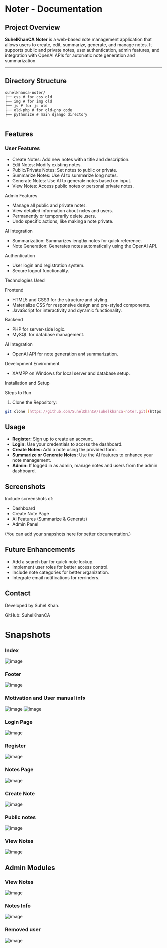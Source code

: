# **Noter - Documentation**

## **Project Overview**
**SuhelKhanCA Noter** is a web-based note management application that allows users to create, edit, summarize, generate, and manage notes. It supports public and private notes, user authentication, admin features, and integration with OpenAI APIs for automatic note generation and summarization.

---

## **Directory Structure**

```plaintext
suhelkhanca-noter/
├── css # for css old
├── img # for img old
├── js # for js old
├── old-php # for old-php code
├── pythonize # main django directory


```

## Features

### User Features

* Create Notes: Add new notes with a title and description.
* Edit Notes: Modify existing notes.
* Public/Private Notes: Set notes to public or private.
* Summarize Notes: Use AI to summarize long notes.
* Generate Notes: Use AI to generate notes based on input.
* View Notes: Access public notes or personal private notes.

Admin Features

* Manage all public and private notes.
* View detailed information about notes and users.
* Permanently or temporarily delete users.
* Undo specific actions, like making a note private.

AI Integration

* Summarization: Summarizes lengthy notes for quick reference.
* Note Generation: Generates notes automatically using the OpenAI API.

Authentication

* User login and registration system.
* Secure logout functionality.

Technologies Used

Frontend

* HTML5 and CSS3 for the structure and styling.
* Materialize CSS for responsive design and pre-styled components.
* JavaScript for interactivity and dynamic functionality.

Backend

* PHP for server-side logic.
* MySQL for database management.

AI Integration

* OpenAI API for note generation and summarization.

Development Environment

* XAMPP on Windows for local server and database setup.

Installation and Setup

Steps to Run

1. Clone the Repository:

```bash
git clone [https://github.com/SuhelKhanCA/suhelkhanca-noter.git](https://github.com/SuhelKhanCA/suhelkhanca-noter.git)
```

## Usage

* **Register:** Sign up to create an account.
* **Login:** Use your credentials to access the dashboard.
* **Create Notes:** Add a note using the provided form.
* **Summarize or Generate Notes:** Use the AI features to enhance your note management.
* **Admin:** If logged in as admin, manage notes and users from the admin dashboard.

## Screenshots

Include screenshots of:

* Dashboard
* Create Note Page
* AI Features (Summarize & Generate)
* Admin Panel

(You can add your snapshots here for better documentation.)

## Future Enhancements

* Add a search bar for quick note lookup.
* Implement user roles for better access control.
* Include note categories for better organization.
* Integrate email notifications for reminders.

## Contact

Developed by Suhel Khan.

GitHub: SuhelKhanCA


# Snapshots

### Index
![image](https://github.com/user-attachments/assets/fc927f49-3c3d-41b4-9137-da79646137e3)

### Footer
![image](https://github.com/user-attachments/assets/6184cfad-3e51-4376-b665-9e57eb626474)

### Motivation and User manual info
![image](https://github.com/user-attachments/assets/9fb378d0-c657-46a3-88a0-00853436d19d)
![image](https://github.com/user-attachments/assets/f844cb48-8e19-4126-9178-06c6ba7c9851)

### Login Page
![image](https://github.com/user-attachments/assets/ec542276-d13c-4873-baf4-19b48d9aa1b5)

### Register
![image](https://github.com/user-attachments/assets/2c5fbe35-db13-43e4-bfcb-460a0f181392)

### Notes Page
![image](https://github.com/user-attachments/assets/8eb9970f-5a75-48d5-87f4-1c335cdbb93b)

### Create Note
![image](https://github.com/user-attachments/assets/92956302-f5f1-48e0-833b-70a63e5e5d76)

### Public notes
![image](https://github.com/user-attachments/assets/505a340f-cde6-4b5c-a390-a0b54237bc8d)

### View Notes
![image](https://github.com/user-attachments/assets/5b8957a4-4e82-4d98-92e1-c24b5bddf661)


## Admin Modules
### View Notes
![image](https://github.com/user-attachments/assets/02d48a0a-29ee-4a27-be3f-519ca39d3b0d)

### Notes Info
![image](https://github.com/user-attachments/assets/54ea6bdb-a427-4a7b-ae62-bcad8406d94e)

### Removed user
![image](https://github.com/user-attachments/assets/34d3a1a7-423d-49d8-8089-b323f842b2ac)
